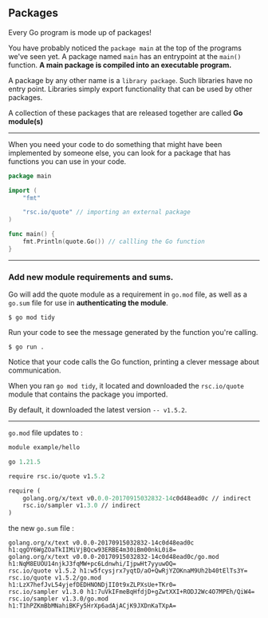 ## Packages

Every Go program is mode up of packages!

You have probably noticed the `package main` at the top of the programs we've seen yet. A package named `main` has an entrypoint at the `main()` function. **A main package is compiled into an executable program.**

A package by any other name is a `library package`. Such libraries have no entry point. Libraries simply export functionality that can be used by other packages.

A collection of these packages that are released together are called **Go module(s)**

---

When you need your code to do something that might have been implemented by someone else, you can look for a package that has functions you can use in your code.

```go
package main

import (
	"fmt"

	"rsc.io/quote" // importing an external package
)

func main() {
	fmt.Println(quote.Go()) // callling the Go function
}
```

---

### Add new module requirements and sums.

Go will add the quote module as a requirement in `go.mod` file, as well as a `go.sum` file for use in **authenticating the module**.

```
$ go mod tidy
```

Run your code to see the message generated by the function you're calling.

```
$ go run .
```

Notice that your code calls the Go function, printing a clever message about communication.

When you ran `go mod tidy`, it located and downloaded the `rsc.io/quote` module that contains the package you imported.

By default, it downloaded the latest version `-- v1.5.2`.

---

`go.mod` file updates to :

```mod
module example/hello

go 1.21.5

require rsc.io/quote v1.5.2

require (
	golang.org/x/text v0.0.0-20170915032832-14c0d48ead0c // indirect
	rsc.io/sampler v1.3.0 // indirect
)
```

the new `go.sum` file :

```sum
golang.org/x/text v0.0.0-20170915032832-14c0d48ead0c h1:qgOY6WgZOaTkIIMiVjBQcw93ERBE4m30iBm00nkL0i8=
golang.org/x/text v0.0.0-20170915032832-14c0d48ead0c/go.mod h1:NqM8EUOU14njkJ3fqMW+pc6Ldnwhi/IjpwHt7yyuwOQ=
rsc.io/quote v1.5.2 h1:w5fcysjrx7yqtD/aO+QwRjYZOKnaM9Uh2b40tElTs3Y=
rsc.io/quote v1.5.2/go.mod h1:LzX7hefJvL54yjefDEDHNONDjII0t9xZLPXsUe+TKr0=
rsc.io/sampler v1.3.0 h1:7uVkIFmeBqHfdjD+gZwtXXI+RODJ2Wc4O7MPEh/QiW4=
rsc.io/sampler v1.3.0/go.mod h1:T1hPZKmBbMNahiBKFy5HrXp6adAjACjK9JXDnKaTXpA=
```
